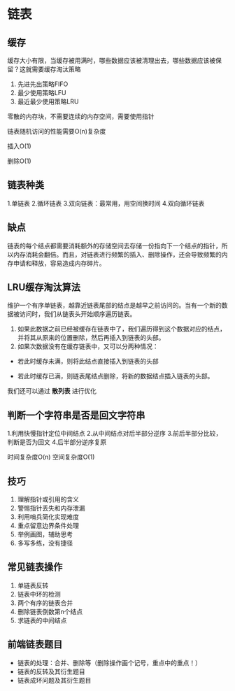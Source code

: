 # 链表

## 缓存

缓存大小有限，当缓存被用满时，哪些数据应该被清理出去，哪些数据应该被保留？这就需要缓存淘汰策略

1. 先进先出策略FIFO
2. 最少使用策略LFU
3. 最近最少使用策略LRU

零散的内存块，不需要连续的内存空间，需要使用指针

链表随机访问的性能需要O(n)复杂度

插入O(1)

删除O(1)

## 链表种类

1.单链表
2.循环链表
3.双向链表：最常用，用空间换时间
4.双向循环链表

## 缺点

链表的每个结点都需要消耗额外的存储空间去存储一份指向下一个结点的指针，所以内存消耗会翻倍。而且，对链表进行频繁的插入、删除操作，还会导致频繁的内存申请和释放，容易造成内存碎片。

## LRU缓存淘汰算法

维护一个有序单链表，越靠近链表尾部的结点是越早之前访问的。当有一个新的数据被访问时，我们从链表头开始顺序遍历链表。

1. 如果此数据之前已经被缓存在链表中了，我们遍历得到这个数据对应的结点，并将其从原来的位置删除，然后再插入到链表的头部。
2. 如果次数据没有在缓存链表中，又可以分两种情况：

* 若此时缓存未满，则将此结点直接插入到链表的头部

* 若此时缓存已满，则链表尾结点删除，将新的数据结点插入链表的头部。

我们还可以通过 **散列表** 进行优化

## 判断一个字符串是否是回文字符串

1.利用快慢指针定位中间结点
2.从中间结点对后半部分逆序
3.前后半部分比较，判断是否为回文
4.后半部分逆序复原

时间复杂度O(n)
空间复杂度O(1)

## 技巧

1. 理解指针或引用的含义
2. 警惕指针丢失和内存泄漏
3. 利用哨兵简化实现难度
4. 重点留意边界条件处理
5. 举例画图，辅助思考
6. 多写多练，没有捷径

## 常见链表操作

1. 单链表反转
2. 链表中环的检测
3. 两个有序的链表合并
4. 删除链表倒数第n个结点
5. 求链表的中间结点

## 前端链表题目

* 链表的处理：合并、删除等（删除操作画个记号，重点中的重点！）
* 链表的反转及其衍生题目
* 链表成环问题及其衍生题目
